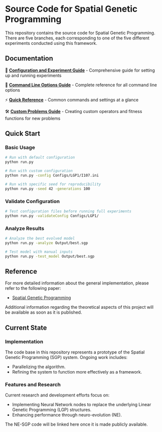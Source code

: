 # Source Code for Spatial Genetic Programming

This repository contains the source code for Spatial Genetic Programming. There are five branches, each corresponding to one of the five different experiments conducted using this framework.

## Documentation

📖 **[Configuration and Experiment Guide](CONFIGURATION_GUIDE.md)** - Comprehensive guide for setting up and running experiments

🔧 **[Command Line Options Guide](COMMAND_LINE_GUIDE.md)** - Complete reference for all command line options

⚡ **[Quick Reference](QUICK_REFERENCE.md)** - Common commands and settings at a glance

🛠️ **[Custom Problems Guide](CUSTOM_PROBLEMS_GUIDE.md)** - Creating custom operators and fitness functions for new problems

## Quick Start

### Basic Usage
```bash
# Run with default configuration
python run.py

# Run with custom configuration
python run.py -config Configs/LGP1/I107.ini

# Run with specific seed for reproducibility
python run.py -seed 42 -generations 100
```

### Validate Configuration
```bash
# Test configuration files before running full experiments
python run.py -validateConfig Configs/LGP1/
```

### Analyze Results
```bash
# Analyze the best evolved model
python run.py -analyze Output/best.sgp

# Test model with manual inputs
python run.py -test_model Output/best.sgp
```

## Reference
For more detailed information about the general implementation, please refer to the following paper:
- [Spatial Genetic Programming](https://link.springer.com/chapter/10.1007/978-3-031-29573-7_17)

Additional information regarding the theoretical aspects of this project will be available as soon as it is published.

## Current State

### Implementation
The code base in this repository represents a prototype of the Spatial Genetic Programming (SGP) system. Ongoing work includes:
- Parallelizing the algorithm.
- Refining the system to function more effectively as a framework.

### Features and Research
Current research and development efforts focus on:
- Implementing Neural Network nodes to replace the underlying Linear Genetic Programming (LGP) structures.
- Enhancing performance through neuro-evolution (NE).

The NE-SGP code will be linked here once it is made publicly available.
